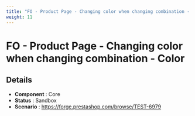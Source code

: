 ```yaml
---
title: "FO - Product Page - Changing color when changing combination - Color"
weight: 11
---
```


# FO - Product Page - Changing color when changing combination - Color
## Details
* **Component** : Core
* **Status** : Sandbox
* **Scenario** : https://forge.prestashop.com/browse/TEST-6979

